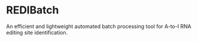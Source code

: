 # REDIBatch
An efficient and lightweight automated batch processing tool for A-to-I RNA editing site identification. 
